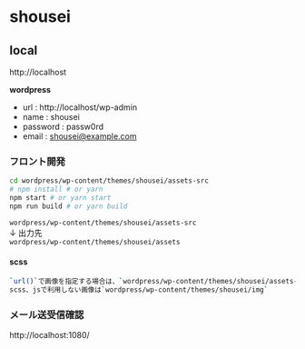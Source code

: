 # shousei

## local

http://localhost

**wordpress**

- url : http://localhost/wp-admin
- name : shousei
- password : passw0rd
- email : shousei@example.com


### フロント開発

```sh
cd wordpress/wp-content/themes/shousei/assets-src
# npm install # or yarn
npm start # or yarn start
npm run build # or yarn build
```

`wordpress/wp-content/themes/shousei/assets-src`  
↓ 出力先  
`wordpress/wp-content/themes/shousei/assets`

#### scss

```sh
`url()`で画像を指定する場合は、`wordpress/wp-content/themes/shousei/assets-src/scss/style.scss`からの相対パス
scss、jsで利用しない画像は`wordpress/wp-content/themes/shousei/img`
```

### メール送受信確認
http://localhost:1080/
